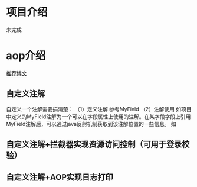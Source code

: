 # 项目介绍
未完成
# aop介绍
[推荐博文](https://www.cnblogs.com/joy99/p/10941543.html)

## 自定义注解
自定义一个注解需要搞清楚：
（1）定义注解
参考MyField
（2）注解使用
如项目中定义的MyField注解为一个可以在字段属性上使用的注解。在某字段字段上引用MyField注解后，可以通过java反射机制获取到该注解位置的一些信息。
如
##  自定义注解+拦截器实现资源访问控制（可用于登录校验）

## 自定义注解+AOP实现日志打印